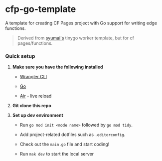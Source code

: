 # cfp-go-template

A template for creating CF Pages project with Go support for writing edge functions.

> Derived from [syumai's](https://github.com/syumai/worker-template-tinygo) tinygo worker template,
but for cf pages/functions.

### Quick setup

1. **Make sure you have the following installed**

   - [Wrangler CLI](https://developers.cloudflare.com/workers/wrangler/install-and-update/)

   - [Go](https://go.dev)

   - [Air](https://github.com/cosmtrek/air) - live reload

2. **Git clone this repo**

3. **Set up dev environment**

   - Run `go mod init <mode name>` followed by `go mod tidy`.

   - Add project-related dotfiles such as `.editorconfig`.

   - Check out the `main.go` file and start coding!

   - Run `mak dev` to start the local server
